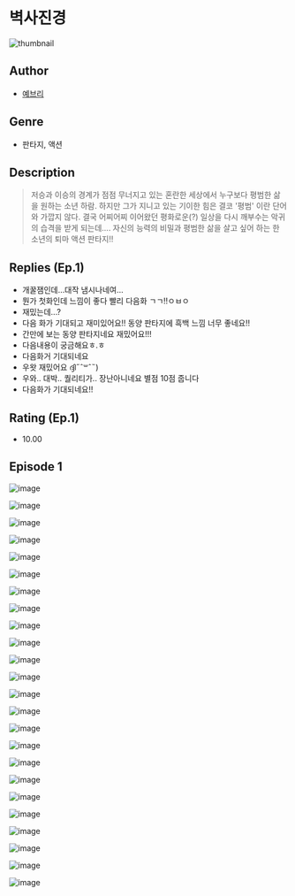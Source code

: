 # 벽사진경
![thumbnail](https://image-comic.pstatic.net/user_contents_data/challenge_comic/2023/05/23/365357/upload_4048842950488504624_480x623.jpeg)

## Author
- [예브리](https://comic.naver.com/artistTitle?id=365357)

## Genre
- 판타지, 액션

## Description
> 저승과 이승의 경계가 점점 무너지고 있는 혼란한 세상에서 누구보다 평범한 삶을 원하는 소년 하람. 하지만 그가 지니고 있는 기이한 힘은 결코 '평범' 이란 단어와 가깝지 않다. 결국 어찌어찌 이어왔던 평화로운(?) 일상을 다시 깨부수는 악귀의 습격을 받게 되는데.... 자신의 능력의 비밀과 평범한 삶을 살고 싶어 하는 한 소년의 퇴마 액션 판타지!!

## Replies (Ep.1)
- 개꿀잼인데…대작 냄시나네여…
- 뭔가 첫화인데 느낌이 좋다 빨리 다음화 ㄱㄱ!!ㅇㅂㅇ
- 재밌는데...?
- 다음 화가 기대되고 재미있어요!! 동양 판타지에 흑백 느낌 너무 좋네요!!
- 간만에 보는 동양 판타지네요 재밌어요!!!
- 다음내용이 궁금해요ㅎ.ㅎ
- 다음화거 기대되네요
- 우왓 재밌어요 ദ്ദി˶﻿ˆ꒳ˆ˵)
- 우와.. 대박.. 퀄리티가.. 장난아니네요 별점 10점 줍니다
- 다음화가 기대되네요!!

## Rating (Ep.1)
- 10.00

## Episode 1
![image](https://image-comic.pstatic.net/user_contents_data/challenge_comic/2023/05/23/365357/upload_3702299077476169529.jpeg)

![image](https://image-comic.pstatic.net/user_contents_data/challenge_comic/2023/05/23/365357/upload_7017565023910650681.jpeg)

![image](https://image-comic.pstatic.net/user_contents_data/challenge_comic/2023/05/23/365357/upload_3486459249769539124.jpeg)

![image](https://image-comic.pstatic.net/user_contents_data/challenge_comic/2023/05/23/365357/upload_7234243769462437173.jpeg)

![image](https://image-comic.pstatic.net/user_contents_data/challenge_comic/2023/05/23/365357/upload_3761461372284986213.jpeg)

![image](https://image-comic.pstatic.net/user_contents_data/challenge_comic/2023/05/23/365357/upload_3558742247982839096.jpeg)

![image](https://image-comic.pstatic.net/user_contents_data/challenge_comic/2023/05/23/365357/upload_3616453611873460788.jpeg)

![image](https://image-comic.pstatic.net/user_contents_data/challenge_comic/2023/05/23/365357/upload_4050205249690363490.jpeg)

![image](https://image-comic.pstatic.net/user_contents_data/challenge_comic/2023/05/23/365357/upload_3835151973014921776.jpeg)

![image](https://image-comic.pstatic.net/user_contents_data/challenge_comic/2023/05/23/365357/upload_3486742017514813030.jpeg)

![image](https://image-comic.pstatic.net/user_contents_data/challenge_comic/2023/05/23/365357/upload_3760842380873786928.jpeg)

![image](https://image-comic.pstatic.net/user_contents_data/challenge_comic/2023/05/23/365357/upload_3847825827995004984.jpeg)

![image](https://image-comic.pstatic.net/user_contents_data/challenge_comic/2023/05/23/365357/upload_7004563491326866273.jpeg)

![image](https://image-comic.pstatic.net/user_contents_data/challenge_comic/2023/05/23/365357/upload_3919314995979105848.jpeg)

![image](https://image-comic.pstatic.net/user_contents_data/challenge_comic/2023/05/23/365357/upload_3978192937475990064.jpeg)

![image](https://image-comic.pstatic.net/user_contents_data/challenge_comic/2023/05/23/365357/upload_3546641221431734369.jpeg)

![image](https://image-comic.pstatic.net/user_contents_data/challenge_comic/2023/05/23/365357/upload_3545516209747669602.jpeg)

![image](https://image-comic.pstatic.net/user_contents_data/challenge_comic/2023/05/23/365357/upload_7090127293030608997.jpeg)

![image](https://image-comic.pstatic.net/user_contents_data/challenge_comic/2023/05/23/365357/upload_3689352100458803760.jpeg)

![image](https://image-comic.pstatic.net/user_contents_data/challenge_comic/2023/05/23/365357/upload_3558234277889521204.jpeg)

![image](https://image-comic.pstatic.net/user_contents_data/challenge_comic/2023/05/23/365357/upload_7234249060959465570.jpeg)

![image](https://image-comic.pstatic.net/user_contents_data/challenge_comic/2023/05/23/365357/upload_3472891465275290416.jpeg)

![image](https://image-comic.pstatic.net/user_contents_data/challenge_comic/2023/05/23/365357/upload_3775199769214936678.jpeg)

![image](https://image-comic.pstatic.net/user_contents_data/challenge_comic/2023/05/23/365357/upload_3991939933772342884.jpeg)
